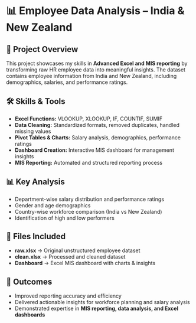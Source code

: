 # 📊 Employee Data Analysis – India & New Zealand  

## 🔎 Project Overview  
This project showcases my skills in **Advanced Excel and MIS reporting** by transforming raw HR employee data into meaningful insights. The dataset contains employee information from India and New Zealand, including demographics, salaries, and performance ratings.  

## 🛠 Skills & Tools  
- **Excel Functions:** VLOOKUP, XLOOKUP, IF, COUNTIF, SUMIF  
- **Data Cleaning:** Standardized formats, removed duplicates, handled missing values  
- **Pivot Tables & Charts:** Salary analysis, demographics, performance ratings  
- **Dashboard Creation:** Interactive MIS dashboard for management insights  
- **MIS Reporting:** Automated and structured reporting process  

## 📊 Key Analysis  
- Department-wise salary distribution and performance ratings  
- Gender and age demographics  
- Country-wise workforce comparison (India vs New Zealand)  
- Identification of high and low performers  

## 📂 Files Included  
- **raw.xlsx** → Original unstructured employee dataset  
- **clean.xlsx** → Processed and cleaned dataset  
- **Dashboard** → Excel MIS dashboard with charts & insights  

## 🚀 Outcomes  
- Improved reporting accuracy and efficiency  
- Delivered actionable insights for workforce planning and salary analysis  
- Demonstrated expertise in **MIS reporting, data analysis, and Excel dashboards**  
